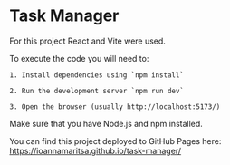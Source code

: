 # Task Manager

For this project React and Vite were used.

To execute the code you will need to:

    1. Install dependencies using `npm install`

    2. Run the development server `npm run dev`

    3. Open the browser (usually http://localhost:5173/)

Make sure that you have Node.js and npm installed.

You can find this project deployed to GitHub Pages here:
https://ioannamaritsa.github.io/task-manager/

